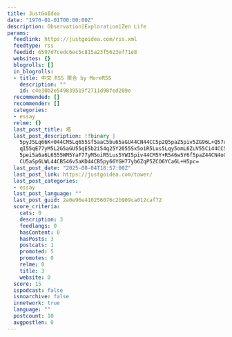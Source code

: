 ```yaml
---
title: JustGoIdea
date: "1970-01-01T00:00:00Z"
description: Observation|Exploration|Zen Life
params:
  feedlink: https://justgoidea.com/rss.xml
  feedtype: rss
  feedid: 6597d7cedc6ec5c815a23f5623ef71e8
  websites: {}
  blogrolls: []
  in_blogrolls:
  - title: 中文 RSS 聚合 by MoreRSS
    description: ""
    id: c4e30b2e549839519f2711d98fed209e
  recommended: []
  recommender: []
  categories:
  - essay
  relme: {}
  last_post_title: 塔
  last_post_description: !!binary |
    5pyJ5Lq66K+044CM5Lq655Sf5aaC5bu65aGU44CN44CC5p2Q5paZ5piv5ZG96L+Q57uZ5L
    qI55qE77yM5L2G5aGU55qE5b2i54q25Y2055Sx5oiR5Lus5Lqy5omL6ZuV55Ci44CC5Zyo
    5pei5a6a6L6555WM5YaF77yM5oiR5Lus5YWI5piv44CM5Y+R546w5Y6f5paZ44CN4oCU4o
    CU5aSp6LWL44CB546v5aKD44CB5py66YGH77yb6ZqP5ZCO6YCa6L+H5pc=
  last_post_date: "2025-08-04T18:57:00Z"
  last_post_link: https://justgoidea.com/tower/
  last_post_categories:
  - essay
  last_post_language: ""
  last_post_guid: 2a0e96e410256076c2b909ca012caf72
  score_criteria:
    cats: 0
    description: 3
    feedlangs: 0
    hasContent: 0
    hasPosts: 3
    postcats: 1
    promoted: 5
    promotes: 0
    relme: 0
    title: 3
    website: 0
  score: 15
  ispodcast: false
  isnoarchive: false
  innetwork: true
  language: ""
  postcount: 10
  avgpostlen: 0
---
```

